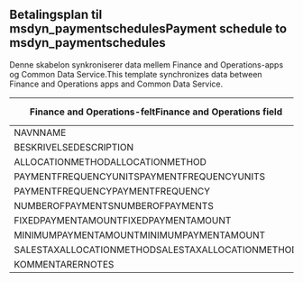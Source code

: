 ## <a name="payment-schedule-to-msdyn_paymentschedules"></a><span data-ttu-id="6806c-101">Betalingsplan til msdyn_paymentschedules</span><span class="sxs-lookup"><span data-stu-id="6806c-101">Payment schedule to msdyn_paymentschedules</span></span>

<span data-ttu-id="6806c-102">Denne skabelon synkroniserer data mellem Finance and Operations-apps og Common Data Service.</span><span class="sxs-lookup"><span data-stu-id="6806c-102">This template synchronizes data between Finance and Operations apps and Common Data Service.</span></span>

<span data-ttu-id="6806c-103">Finance and Operations-felt</span><span class="sxs-lookup"><span data-stu-id="6806c-103">Finance and Operations field</span></span> | <span data-ttu-id="6806c-104">Tilknytningstype</span><span class="sxs-lookup"><span data-stu-id="6806c-104">Map type</span></span> | <span data-ttu-id="6806c-105">Andet Dynamics 365-felt</span><span class="sxs-lookup"><span data-stu-id="6806c-105">Other Dynamics 365 field</span></span> | <span data-ttu-id="6806c-106">Standardværdi</span><span class="sxs-lookup"><span data-stu-id="6806c-106">Default value</span></span>
---|---|---|---
<span data-ttu-id="6806c-107">NAVN</span><span class="sxs-lookup"><span data-stu-id="6806c-107">NAME</span></span> | = | <span data-ttu-id="6806c-108">msdyn_name</span><span class="sxs-lookup"><span data-stu-id="6806c-108">msdyn_name</span></span> | 
<span data-ttu-id="6806c-109">BESKRIVELSE</span><span class="sxs-lookup"><span data-stu-id="6806c-109">DESCRIPTION</span></span> | = | <span data-ttu-id="6806c-110">msdyn_description</span><span class="sxs-lookup"><span data-stu-id="6806c-110">msdyn_description</span></span> | 
<span data-ttu-id="6806c-111">ALLOCATIONMETHOD</span><span class="sxs-lookup"><span data-stu-id="6806c-111">ALLOCATIONMETHOD</span></span> | >< | <span data-ttu-id="6806c-112">msdyn_allocationmethod</span><span class="sxs-lookup"><span data-stu-id="6806c-112">msdyn_allocationmethod</span></span> | 
<span data-ttu-id="6806c-113">PAYMENTFREQUENCYUNITS</span><span class="sxs-lookup"><span data-stu-id="6806c-113">PAYMENTFREQUENCYUNITS</span></span> | >< | <span data-ttu-id="6806c-114">msdyn_paymentfrequencyunit</span><span class="sxs-lookup"><span data-stu-id="6806c-114">msdyn_paymentfrequencyunit</span></span> | 
<span data-ttu-id="6806c-115">PAYMENTFREQUENCY</span><span class="sxs-lookup"><span data-stu-id="6806c-115">PAYMENTFREQUENCY</span></span> | = | <span data-ttu-id="6806c-116">msdyn_paymentfrequency</span><span class="sxs-lookup"><span data-stu-id="6806c-116">msdyn_paymentfrequency</span></span> | 
<span data-ttu-id="6806c-117">NUMBEROFPAYMENTS</span><span class="sxs-lookup"><span data-stu-id="6806c-117">NUMBEROFPAYMENTS</span></span> | = | <span data-ttu-id="6806c-118">msdyn_numberofpayments</span><span class="sxs-lookup"><span data-stu-id="6806c-118">msdyn_numberofpayments</span></span> | 
<span data-ttu-id="6806c-119">FIXEDPAYMENTAMOUNT</span><span class="sxs-lookup"><span data-stu-id="6806c-119">FIXEDPAYMENTAMOUNT</span></span> | = | <span data-ttu-id="6806c-120">msdyn_fixedpaymentamount</span><span class="sxs-lookup"><span data-stu-id="6806c-120">msdyn_fixedpaymentamount</span></span> | 
<span data-ttu-id="6806c-121">MINIMUMPAYMENTAMOUNT</span><span class="sxs-lookup"><span data-stu-id="6806c-121">MINIMUMPAYMENTAMOUNT</span></span> | = | <span data-ttu-id="6806c-122">msdyn_minimumpaymentamount</span><span class="sxs-lookup"><span data-stu-id="6806c-122">msdyn_minimumpaymentamount</span></span> | 
<span data-ttu-id="6806c-123">SALESTAXALLOCATIONMETHOD</span><span class="sxs-lookup"><span data-stu-id="6806c-123">SALESTAXALLOCATIONMETHOD</span></span> | >< | <span data-ttu-id="6806c-124">msdyn_salestaxallocationmethod</span><span class="sxs-lookup"><span data-stu-id="6806c-124">msdyn_salestaxallocationmethod</span></span> | 
<span data-ttu-id="6806c-125">KOMMENTARER</span><span class="sxs-lookup"><span data-stu-id="6806c-125">NOTES</span></span> | = | <span data-ttu-id="6806c-126">msdyn_note</span><span class="sxs-lookup"><span data-stu-id="6806c-126">msdyn_note</span></span> | 
